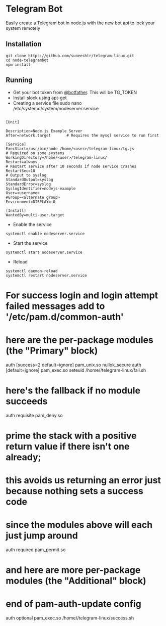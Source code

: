 # Telegram Bot #
Easily create a Telegram bot in node.js with the new bot api to lock your system remotely

## Installation ##

```
git clone https://github.com/suneeshtr/telegram-linux.git
cd node-telegrambot
npm install
```

## Running ##

* Get your bot token from [@botfather](https://telegram.me/botfather). This will be TG_TOKEN
* Install slock using apt-get
* Creating a service file sudo nano /etc/systemd/system/nodeserver.service 

```

[Unit]

Description=Node.js Example Server
After=network.target       # Requires the mysql service to run first

[Service]
ExecStart=/usr/bin/node /home/<user>/telegram-linux/tg.js
# Required on some systems
WorkingDirectory=/home/<user>/telegram-linux/
Restart=always
# Restart service after 10 seconds if node service crashes
RestartSec=10
# Output to syslog
StandardOutput=syslog
StandardError=syslog
SyslogIdentifier=nodejs-example
User=<username>
#Group=<alternate group>
Environment=DISPLAY=:0

[Install]
WantedBy=multi-user.target

```

* Enable the service 
```
systemctl enable nodeserver.service
```
* Start the service
```
systemctl start nodeserver.service
```
* Reload
```
systemctl daemon-reload
systemctl restart nodeserver.service
```
# For success login and login attempt failed messages add to '/etc/pam.d/common-auth'

# here are the per-package modules (the "Primary" block)
auth    [success=2 default=ignore]      pam_unix.so nullok_secure
auth    [default=ignore]                pam_exec.so seteuid /home/<user>/telegram-linux/fail.sh
# here's the fallback if no module succeeds
auth    requisite                       pam_deny.so
# prime the stack with a positive return value if there isn't one already;
# this avoids us returning an error just because nothing sets a success code
# since the modules above will each just jump around
auth    required                        pam_permit.so
# and here are more per-package modules (the "Additional" block)
# end of pam-auth-update config
auth optional  pam_exec.so /home/<user>/telegram-linux/success.sh

